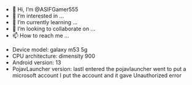 - 👋 Hi, I’m @ASIFGamer555
- 👀 I’m interested in ...
- 🌱 I’m currently learning ...
- 💞️ I’m looking to collaborate on ...
- 📫 How to reach me ...

<!---
ASIFGamer555/ASIFGamer555 is a ✨ special ✨ repository because its `README.md` (this file) appears on your GitHub profile.
You can click the Preview link to take a look at your changes.
--->
- Device model: galaxy m53 5g 
- CPU architecture: dimensity 900
- Android version: 13
- PojavLauncher version: lastI entered the pojavlauncher went to put a microsoft account I put the account and it gave Unauthorized error
